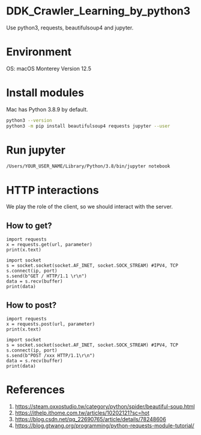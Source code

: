 # DDK_Crawler_Learning_by_python3
Use python3, requests, beautifulsoup4 and jupyter.

# Environment
OS: macOS Monterey Version 12.5

# Install modules
Mac has Python 3.8.9 by default. </br>

```sh
python3 --version
python3 -m pip install beautifulsoup4 requests jupyter --user
```

# Run jupyter
```sh
/Users/YOUR_USER_NAME/Library/Python/3.8/bin/jupyter notebook
```
# HTTP interactions
We play the role of the client, so we should interact with the server. </br>

## How to get?
```python3
import requests
x = requests.get(url, parameter)
print(x.text)
```
```python3
import socket
s = socket.socket(socket.AF_INET, socket.SOCK_STREAM) #IPV4, TCP
s.connect(ip, port)
s.send(b"GET / HTTP/1.1 \r\n")
data = s.recv(buffer)
print(data)
```
## How to post?
```python3
import requests
x = requests.post(url, parameter)
print(x.text)
```
```python3
import socket
s = socket.socket(socket.AF_INET, socket.SOCK_STREAM) #IPV4, TCP
s.connect(ip, port)
s.send(b"POST /xxx HTTP/1.1\r\n")
data = s.recv(buffer)
print(data)
```

# References
1. https://steam.oxxostudio.tw/category/python/spider/beautiful-soup.html
2. https://ithelp.ithome.com.tw/articles/10202121?sc=hot
3. https://blog.csdn.net/qq_22690765/article/details/78248606
4. https://blog.gtwang.org/programming/python-requests-module-tutorial/
